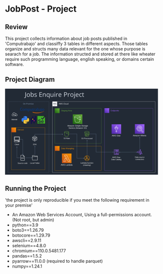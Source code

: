 # JobPost - Project

## Review
This project collects information about job posts published in 'Computrabajo' and classiffy 3 tables in different aspects.
Those tables organize and structs many data relevant for the one whose purpose is searach for a job. The information structed
and stored at there like wheater require such programming language, english speaking, or domains certain software.

## Project Diagram
![ProjectaDiagram](./diagrams/diagram4.png "ProjectaDiagram")

## Running the Project
'the project is only reproducible if you meet the following requirement in your premise'  
  
- An Amazon Web Services Account, Using a full-permissions account. (Not root, but admin)
- python==3.9
- boto3==1.26.79
- botocore==1.29.79
- awscli==2.9.11
- selenium==4.8.0
- chromium==110.0.5481.177
- pandas==1.5.2
- pyarrow==11.0.0 (required to handle parquet)
- numpy==1.24.1
